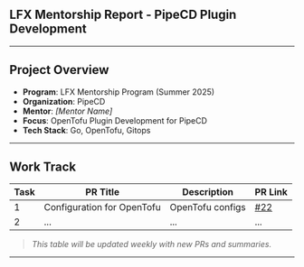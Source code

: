 
## LFX Mentorship Report - PipeCD Plugin Development

---

##  Project Overview

- **Program**: LFX Mentorship Program (Summer 2025)
- **Organization**: PipeCD
- **Mentor**: *[Mentor Name]*
- **Focus**: OpenTofu Plugin Development for PipeCD
- **Tech Stack**: Go, OpenTofu, Gitops

---

##  Work Track

| Task | PR Title                         | Description                                | PR Link |
|------|----------------------------------|--------------------------------------------|---------|
| 1    | Configuration for OpenTofu       |  OpenTofu configs | [#22](https://github.com/pipe-cd/community-plugins/pull/22) |
| 2    | ...                              | ...                                        | ...     |


>  *This table will be updated weekly with new PRs and summaries.*

---


